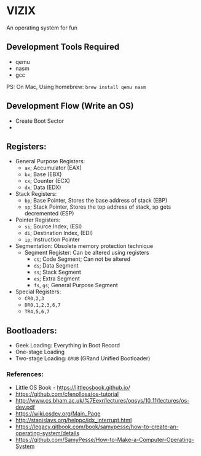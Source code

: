 # VIZIX
An operating system for fun

## Development Tools Required
- qemu
- nasm
- gcc 

PS: On Mac, Using homebrew: `brew install qemu nasm`

## Development Flow (Write an OS)
- Create Boot Sector
- 

## Registers:
- General Purpose Registers:
  - `ax`; Accumulator (EAX)
  - `bx`; Base (EBX)
  - `cx`; Counter (ECX)
  - `dx`; Data (EDX)
- Stack Registers:
  - `bp`; Base Pointer, Stores the base address of stack (EBP)
  - `sp`; Stack Pointer, Stores the top address of stack, sp gets decremented (ESP)
- Pointer Registers:
  - `si`; Source Index, (ESI)
  - `di`; Destination Index, (EDI)
  - `ip`; Instruction Pointer
- Segmentation: Obsolete memory protection technique
  - Segment Register: Can be altered using registers
    - `cs`; Code Segment; Can not be altered
    - `ds`; Data Segment
    - `ss`; Stack Segment
    - `es`; Extra Segment
    - `fs`, `gs`; General Purpose Segment
- Special Registers:
  - `CR0,2,3`
  - `DR0,1,2,3,6,7`
  - `TR4,5,6,7`


## Bootloaders:
- Geek Loading: Everything in Boot Record
- One-stage Loading
- Two-stage Loading: `GRUB` (GRand Unified Bootloader)



### References:
- Little OS Book - https://littleosbook.github.io/
- https://github.com/cfenollosa/os-tutorial
- http://www.cs.bham.ac.uk/%7Eexr/lectures/opsys/10_11/lectures/os-dev.pdf
- https://wiki.osdev.org/Main_Page
- http://stanislavs.org/helppc/idx_interrupt.html
- https://legacy.gitbook.com/book/samypesse/how-to-create-an-operating-system/details
- https://github.com/SamyPesse/How-to-Make-a-Computer-Operating-System

